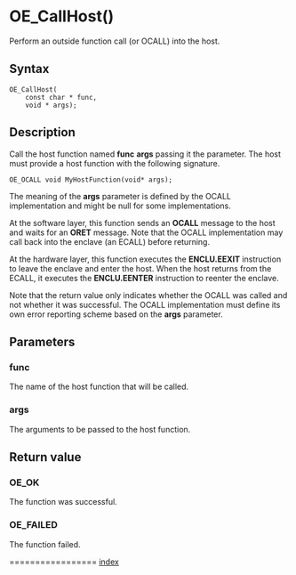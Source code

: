 # OE_CallHost()

Perform an outside function call (or OCALL) into the host.

## Syntax

    OE_CallHost(
        const char * func,
        void * args);
## Description 

Call the host function named **func** **args** passing it the  parameter. The host must provide a host function with the following signature.

```
OE_OCALL void MyHostFunction(void* args);
```




The meaning of the **args** parameter is defined by the OCALL implementation and might be null for some implementations.


At the software layer, this function sends an **OCALL** message to the host and waits for an **ORET** message. Note that the OCALL implementation may call back into the enclave (an ECALL) before returning.


At the hardware layer, this function executes the **ENCLU.EEXIT** instruction to leave the enclave and enter the host. When the host returns from the ECALL, it executes the **ENCLU.EENTER** instruction to reenter the enclave.


Note that the return value only indicates whether the OCALL was called and not whether it was successful. The OCALL implementation must define its own error reporting scheme based on the **args** parameter.





## Parameters

### func

The name of the host function that will be called.


### args

The arguments to be passed to the host function.


## Return value

### OE_OK

The function was successful.


### OE_FAILED

The function failed.


=================
[index](index.md)

